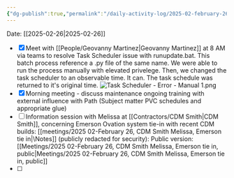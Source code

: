 ```yaml
---
{"dg-publish":true,"permalink":"/daily-activity-log/2025-02-february-26/","noteIcon":"","created":"2025-02-26T08:32:00.398-06:00"}
---
```


Date: [[2025-02-26\|2025-02-26]]

- [x] Meet with [[People/Geovanny Martinez\|Geovanny Martinez]] at 8 AM via teams to resolve Task Scheduler issue with runupdate.bat. This batch process reference a .py file of the same name. We were able to run the process manually with elevated privelege. Then, we changed the task scheduler to an observable time. It can. The task schedule was returned to it's original time.  ![Task Scheduler - Error - Manual 1.png](/img/user/Task%20Scheduler%20-%20Error%20-%20Manual%201.png)
- [x] Morning meeting - discuss maintenance ongoing training with external influence with Path (Subject matter PVC schedules and appropriate glue)
- [ ] Information session with Melissa at [[Contractors/CDM Smith\|CDM Smith]], concerning Emerson Ovation system tie-in with recent CDM builds: [[meetings/2025 02-February 26, CDM Smith Melissa, Emerson tie in\|\Notes]] (publicly redacted for security): Public version: [[Meetings/2025 02-February 26, CDM Smith Melissa, Emerson tie in, public\|Meetings/2025 02-February 26, CDM Smith Melissa, Emerson tie in, public]]
- [ ] 